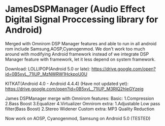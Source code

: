 # JamesDSPManager (Audio Effect Digital Signal Proccessing library for Android)
Merged with Omnirom DSP Manager features and able to run in all android rom include Samsung,AOSP,Cyanogenmod. 
We don't work too much around with modifying Android framework instead of we integrate DSP Manager feature with framework, let it less depend on system framework.

Download:
LOLLIPOP(Android 5.0 or late): https://drive.google.com/open?id=0B5xvL_71lUP_MzNWRW1HckpoU0U

KITKAT(Android 4.0 - Android 4.4.4) (Have not updated yet): https://drive.google.com/open?id=0B5xvL_71lUP_M3RlQ2hleGYzejg

James DSPManager merge with Omnirom features: 
Basic: 
1.Compression 
2.Bass Boost
3.Equalizer
4.Virtualizer
Omnirom extra:
1.Adjustable Low pass filter(Bass Boost)
2.Stereo Widener
Custom extra:
MP3 Quality Reduction

Now work on AOSP, Cyanogenmod, Samsung on Android 5.0 (TESTED)
